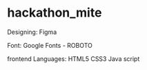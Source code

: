 # hackathon_mite

Designing:
Figma

Font: 
Google Fonts - ROBOTO


frontend Languages:
HTML5
CSS3
Java script
